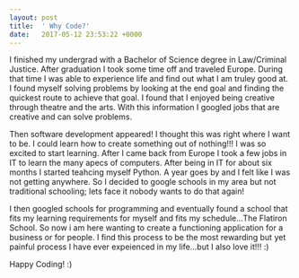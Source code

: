 ```yaml
---
layout: post
title:  ' Why Code?'
date:   2017-05-12 23:53:22 +0000
---
```



I finished my undergrad with a Bachelor of Science degree in Law/Criminal Justice. After graduation I took some time off and traveled Europe. During that time I was able to experience life and find out what I am truley good at. I found myself solving problems by looking at the end goal and finding the quickest route to achieve that goal. I found that I enjoyed being creative through theatre and the arts. With this information I googled jobs that are creative and can solve problems. 


Then software development appeared! I thought this was right where I want to be. I could learn how to create something out of nothing!!! I was so excited to start learning. After I came back from Europe I took a few jobs in IT to learn the many apecs of computers. After being in IT for about six months I started teahcing myself Python. A year goes by and I felt like I was not getting anywhere. So I decided to google schools in my area but not traditional schooling; lets face it nobody wants to do that again!

I then googled schools for programming and eventually found a school that fits my learning requirements for myself and fits my schedule...The Flatiron School. So now i am here wanting to create a functioning application for a business or for people. I find this process to be the most rewarding but yet painful process I have ever expeienced in my life...but I also love it!!! :)


Happy Coding! :)
